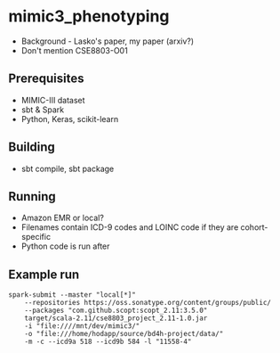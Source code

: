 mimic3_phenotyping
==================

- Background - Lasko's paper, my paper (arxiv?)
- Don't mention CSE8803-O01

Prerequisites
----

- MIMIC-III dataset
- sbt & Spark
- Python, Keras, scikit-learn

Building
----

- sbt compile, sbt package

Running
----

- Amazon EMR or local?
- Filenames contain ICD-9 codes and LOINC code if they are cohort-specific
- Python code is run after

Example run
----

```
spark-submit --master "local[*]"
    --repositories https://oss.sonatype.org/content/groups/public/
    --packages "com.github.scopt:scopt_2.11:3.5.0"
    target/scala-2.11/cse8803_project_2.11-1.0.jar
    -i "file:////mnt/dev/mimic3/"
    -o "file:///home/hodapp/source/bd4h-project/data/"
    -m -c --icd9a 518 --icd9b 584 -l "11558-4"
```
